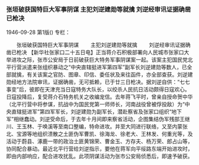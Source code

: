 ### 张垣破获国特巨大军事阴谋  主犯刘逆建勋等就擒  刘逆经审讯证据确凿已枪决

1946-09-28
第1版()
专栏：

　　张垣破获国特巨大军事阴谋
　　主犯刘逆建勋等就擒
　　刘逆经审讯证据确凿已枪决
    【新华社张家口二十五日电】正当蒋介石积极部署向人民城市张家口大举进攻之际，张市公安局于日前破获巨大特务军事阴谋案一起。该案主犯国民党北平行营派遣来张组织暴动之“中央直辖挺进军第四军”副军长刘逆建勋等数人，已全部就擒，有关该案之官防、图章、印信、委任状及来往函件，亦全部查获。刘逆建勋经地方法院审讯，证据确凿，无可抵赖，已于廿三日枪决。据刘逆自供：“七七事变”后，彼即在天津充当日寇特务大队长，以绞杀人民抗日活动颇得日寇欢心。日寇投降后，复受蒋介石特务机关之收编宠信。去年蒋飞平时，曾亲自授命贺中华（北平行营中将参谋，抗战中为国民党第一师师长，河南战役曾被俘投敌）为“中央直辖挺进军”第四军军长，刘逆建勋为副军长，潜赴察省及张家口组织“地下军”相继蠢动。刘逆受命后，于去年十月间即来察省活动，企图集结伪军残部王继川、王玉林、于唤溪等至南口整编，特命进攻。并至大同进行联络，又至内蒙张北、宝源等地组织溃散之土匪伪军曹凯、徐海龙、徐老大、王林发、何重光等，及活动于蔚县、涿鹿一带的政治土匪黄锦荣、曹金玉、方存夫、杨万荣、郎占山等，协同配合暴动。最近北平行营给刘逆指示，要他在蒋军向平绥路东端开始进攻时，即由内部响应，配合进攻扰乱。此项阴谋活动为张市公安局侦悉后，即速予破获。
